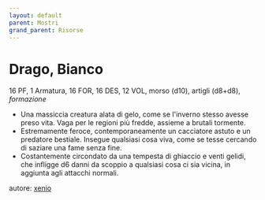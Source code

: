 ```yaml
---
layout: default
parent: Mostri
grand_parent: Risorse
---
```


# Drago, Bianco
16 PF, 1 Armatura, 16 FOR, 16 DES, 12 VOL, morso (d10), artigli (d8+d8), _formazione_
- Una massiccia creatura alata di gelo, come se l'inverno stesso avesse preso vita. Vaga per le regioni più fredde, assieme a brutali tormente.
- Estremamente feroce, contemporaneamente un cacciatore astuto e un predatore bestiale. Insegue qualsiasi cosa viva, come se tesse cercando di saziare una fame senza fine.
- Costantemente circondato da una tempesta di ghiaccio e venti gelidi, che infligge d6 danni da scoppio a qualsiasi cosa ci sia vicina, in aggiunta agli attacchi normali.

autore: [xenio](https://xenioinabottle.blogspot.com)

